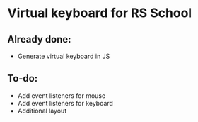 # Virtual keyboard for RS School
## Already done:
- Generate virtual keyboard in JS
## To-do:
- Add event listeners for mouse
- Add event listeners for keyboard
- Additional layout